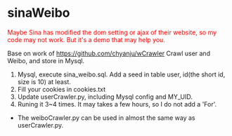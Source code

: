 sinaWeibo
=========

<p style="color:red;">Maybe Sina has modified the dom setting or ajax of their website, so my code may not work. But it's a demo that may help you.</p>

Base on work of https://github.com/chyanju/wCrawler
Crawl user and Weibo, and store in Mysql.

1. Mysql, execute sina_weibo.sql. Add a seed in table user, id(the short id, size is 10) at least.
2. Fill your cookies in cookies.txt
3. Update userCrawler.py, including Mysql config and MY_UID.
4. Runing it 3~4 times. It may takes a few hours, so I do not add a 'For'.

* The weiboCrawler.py can be used in almost the same way as userCrawler.py.
